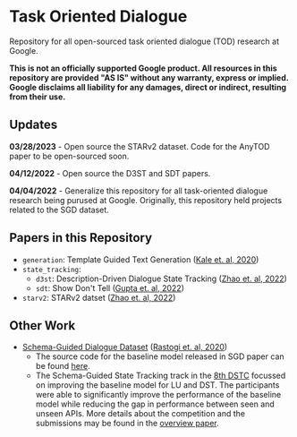 # Task Oriented Dialogue

Repository for all open-sourced task oriented dialogue (TOD) research at Google.

**This is not an officially supported Google product. All resources in this
repository are  provided "AS IS" without any warranty, express or implied.
Google disclaims all liability for any damages, direct or indirect, resulting
from their use.**

## Updates

**03/28/2023** - Open source the STARv2 dataset. Code for the AnyTOD paper to be open-sourced soon.

**04/12/2022** - Open source the D3ST and SDT papers.

**04/04/2022** - Generalize this repository for all task-oriented dialogue
research being purused at Google. Originally, this repository held projects
related to the SGD dataset.

## Papers in this Repository

 - `generation`: Template Guided Text Generation ([Kale et. al, 2020](https://arxiv.org/abs/2004.15006))
 - `state_tracking`:
    - `d3st`: Description-Driven Dialogue State Tracking ([Zhao et. al, 2022](https://arxiv.org/abs/2201.08904))
    - `sdt`: Show Don't Tell ([Gupta et. al, 2022](https://arxiv.org/abs/2204.04327))
 - `starv2`: STARv2 datset ([Zhao et. al, 2022](https://arxiv.org/abs/2212.09939))

## Other Work

 - [Schema-Guided Dialogue Dataset](https://github.com/google-research-datasets/dstc8-schema-guided-dialogue) ([Rastogi et. al, 2020](https://arxiv.org/pdf/1909.05855.pdf))
    - The source code for the baseline model released in SGD paper can be found
      [here](https://github.com/google-research/google-research/tree/master/schema_guided_dst).
    - The Schema-Guided State Tracking track in the [8th DSTC](https://dstc8.dstc.community/)
focussed on improving the baseline model for LU and DST. The participants were
able to significantly improve the performance of the baseline model while
reducing the gap in performance between seen and unseen APIs. More details about
the competition and the submissions may be found in the
[overview paper](https://arxiv.org/pdf/2002.01359.pdf).
